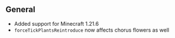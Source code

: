 ## General

- Added support for Minecraft 1.21.6
- `forceTickPlantsReintroduce` now affects chorus flowers as well
